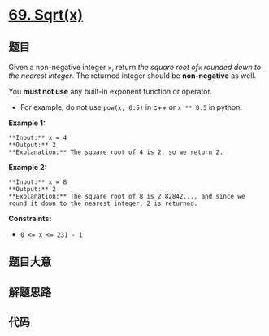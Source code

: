 # [69. Sqrt(x)](https://leetcode.com/problems/sqrtx)

## 题目

Given a non-negative integer `x`, return _the square root of_`x` _rounded down
to the nearest integer_. The returned integer should be **non-negative** as
well.

You **must not use** any built-in exponent function or operator.

  * For example, do not use `pow(x, 0.5)` in c++ or `x ** 0.5` in python.



**Example 1:**

    
    
    **Input:** x = 4
    **Output:** 2
    **Explanation:** The square root of 4 is 2, so we return 2.
    

**Example 2:**

    
    
    **Input:** x = 8
    **Output:** 2
    **Explanation:** The square root of 8 is 2.82842..., and since we round it down to the nearest integer, 2 is returned.
    



**Constraints:**

  * `0 <= x <= 231 - 1`


## 题目大意

## 解题思路

## 代码

```javascript

```
